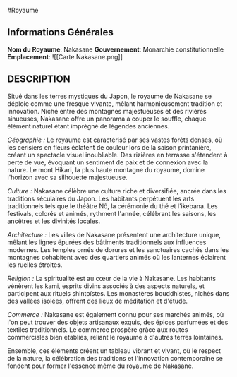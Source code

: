 #Royaume

## Informations Générales
**Nom du Royaume**: Nakasane
**Gouvernement**: Monarchie constitutionnelle 
**Emplacement**:
![[Carte.Nakasane.png]]

## DESCRIPTION
Situé dans les terres mystiques du Japon, le royaume de Nakasane se déploie comme une fresque vivante, mêlant harmonieusement tradition et innovation. Niché entre des montagnes majestueuses et des rivières sinueuses, Nakasane offre un panorama à couper le souffle, chaque élément naturel étant imprégné de légendes anciennes.

_Géographie :_ Le royaume est caractérisé par ses vastes forêts denses, où les cerisiers en fleurs éclatent de couleur lors de la saison printanière, créant un spectacle visuel inoubliable. Des rizières en terrasse s'étendent à perte de vue, évoquant un sentiment de paix et de connexion avec la nature. Le mont Hikari, la plus haute montagne du royaume, domine l'horizon avec sa silhouette majestueuse.

_Culture :_ Nakasane célèbre une culture riche et diversifiée, ancrée dans les traditions séculaires du Japon. Les habitants perpétuent les arts traditionnels tels que le théâtre Nô, la cérémonie du thé et l'ikebana. Les festivals, colorés et animés, rythment l'année, célébrant les saisons, les ancêtres et les divinités locales.

_Architecture :_ Les villes de Nakasane présentent une architecture unique, mêlant les lignes épurées des bâtiments traditionnels aux influences modernes. Les temples ornés de dorures et les sanctuaires cachés dans les montagnes cohabitent avec des quartiers animés où les lanternes éclairent les ruelles étroites.

_Religion :_ La spiritualité est au cœur de la vie à Nakasane. Les habitants vénèrent les kami, esprits divins associés à des aspects naturels, et participent aux rituels shintoïstes. Les monastères bouddhistes, nichés dans des vallées isolées, offrent des lieux de méditation et d'étude.

_Commerce :_ Nakasane est également connu pour ses marchés animés, où l'on peut trouver des objets artisanaux exquis, des épices parfumées et des textiles traditionnels. Le commerce prospère grâce aux routes commerciales bien établies, reliant le royaume à d'autres terres lointaines.

Ensemble, ces éléments créent un tableau vibrant et vivant, où le respect de la nature, la célébration des traditions et l'innovation contemporaine se fondent pour former l'essence même du royaume de Nakasane.